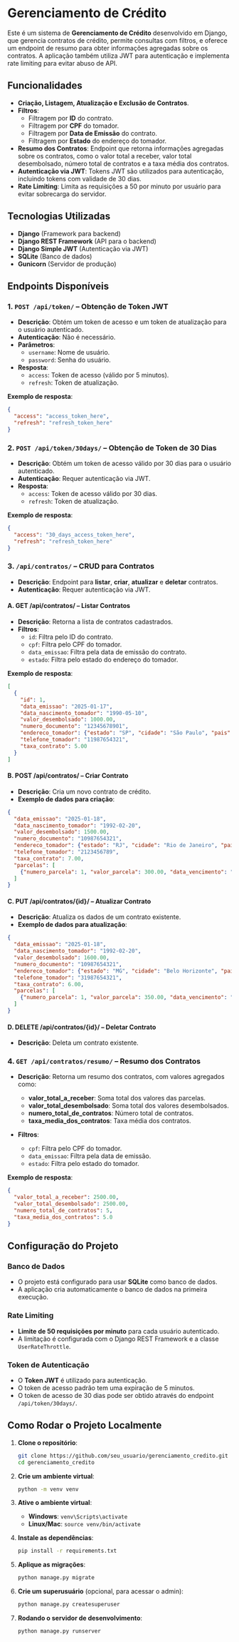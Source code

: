 
# Gerenciamento de Crédito

Este é um sistema de **Gerenciamento de Crédito** desenvolvido em Django, que gerencia contratos de crédito, permite consultas com filtros, e oferece um endpoint de resumo para obter informações agregadas sobre os contratos. A aplicação também utiliza JWT para autenticação e implementa rate limiting para evitar abuso de API.

## Funcionalidades

- **Criação, Listagem, Atualização e Exclusão de Contratos**.
- **Filtros**:
  - Filtragem por **ID** do contrato.
  - Filtragem por **CPF** do tomador.
  - Filtragem por **Data de Emissão** do contrato.
  - Filtragem por **Estado** do endereço do tomador.
- **Resumo dos Contratos**: Endpoint que retorna informações agregadas sobre os contratos, como o valor total a receber, valor total desembolsado, número total de contratos e a taxa média dos contratos.
- **Autenticação via JWT**: Tokens JWT são utilizados para autenticação, incluindo tokens com validade de 30 dias.
- **Rate Limiting**: Limita as requisições a 50 por minuto por usuário para evitar sobrecarga do servidor.

## Tecnologias Utilizadas

- **Django** (Framework para backend)
- **Django REST Framework** (API para o backend)
- **Django Simple JWT** (Autenticação via JWT)
- **SQLite** (Banco de dados)
- **Gunicorn** (Servidor de produção)

## Endpoints Disponíveis

### 1. **`POST /api/token/`** – Obtenção de Token JWT

- **Descrição**: Obtém um token de acesso e um token de atualização para o usuário autenticado.
- **Autenticação**: Não é necessário.
- **Parâmetros**:
  - `username`: Nome de usuário.
  - `password`: Senha do usuário.
- **Resposta**:
  - `access`: Token de acesso (válido por 5 minutos).
  - `refresh`: Token de atualização.
  
**Exemplo de resposta**:
```json
{
  "access": "access_token_here",
  "refresh": "refresh_token_here"
}
```

### 2. **`POST /api/token/30days/`** – Obtenção de Token de 30 Dias

- **Descrição**: Obtém um token de acesso válido por 30 dias para o usuário autenticado.
- **Autenticação**: Requer autenticação via JWT.
- **Resposta**:
  - `access`: Token de acesso válido por 30 dias.
  - `refresh`: Token de atualização.
  
**Exemplo de resposta**:
```json
{
  "access": "30_days_access_token_here",
  "refresh": "refresh_token_here"
}
```

### 3. **`/api/contratos/`** – CRUD para Contratos

- **Descrição**: Endpoint para **listar**, **criar**, **atualizar** e **deletar** contratos.
- **Autenticação**: Requer autenticação via JWT.
  
#### A. **GET /api/contratos/** – Listar Contratos
  - **Descrição**: Retorna a lista de contratos cadastrados.
  - **Filtros**:
    - `id`: Filtra pelo ID do contrato.
    - `cpf`: Filtra pelo CPF do tomador.
    - `data_emissao`: Filtra pela data de emissão do contrato.
    - `estado`: Filtra pelo estado do endereço do tomador.
  
  **Exemplo de resposta**:
  ```json
  [
    {
      "id": 1,
      "data_emissao": "2025-01-17",
      "data_nascimento_tomador": "1990-05-10",
      "valor_desembolsado": 1000.00,
      "numero_documento": "12345678901",
      "endereco_tomador": {"estado": "SP", "cidade": "São Paulo", "pais": "Brasil"},
      "telefone_tomador": "11987654321",
      "taxa_contrato": 5.00
    }
  ]
  ```

#### B. **POST /api/contratos/** – Criar Contrato
  - **Descrição**: Cria um novo contrato de crédito.
  - **Exemplo de dados para criação**:
  ```json
  {
    "data_emissao": "2025-01-18",
    "data_nascimento_tomador": "1992-02-20",
    "valor_desembolsado": 1500.00,
    "numero_documento": "10987654321",
    "endereco_tomador": {"estado": "RJ", "cidade": "Rio de Janeiro", "pais": "Brasil"},
    "telefone_tomador": "2123456789",
    "taxa_contrato": 7.00,
    "parcelas": [
      {"numero_parcela": 1, "valor_parcela": 300.00, "data_vencimento": "2025-03-01"}
    ]
  }
  ```

#### C. **PUT /api/contratos/{id}/** – Atualizar Contrato
  - **Descrição**: Atualiza os dados de um contrato existente.
  - **Exemplo de dados para atualização**:
  ```json
  {
    "data_emissao": "2025-01-18",
    "data_nascimento_tomador": "1992-02-20",
    "valor_desembolsado": 1600.00,
    "numero_documento": "10987654321",
    "endereco_tomador": {"estado": "MG", "cidade": "Belo Horizonte", "pais": "Brasil"},
    "telefone_tomador": "31987654321",
    "taxa_contrato": 6.00,
    "parcelas": [
      {"numero_parcela": 1, "valor_parcela": 350.00, "data_vencimento": "2025-03-10"}
    ]
  }
  ```

#### D. **DELETE /api/contratos/{id}/** – Deletar Contrato
  - **Descrição**: Deleta um contrato existente.

### 4. **`GET /api/contratos/resumo/`** – Resumo dos Contratos

- **Descrição**: Retorna um resumo dos contratos, com valores agregados como:
  - **valor_total_a_receber**: Soma total dos valores das parcelas.
  - **valor_total_desembolsado**: Soma total dos valores desembolsados.
  - **numero_total_de_contratos**: Número total de contratos.
  - **taxa_media_dos_contratos**: Taxa média dos contratos.

- **Filtros**:
  - `cpf`: Filtra pelo CPF do tomador.
  - `data_emissao`: Filtra pela data de emissão.
  - `estado`: Filtra pelo estado do tomador.

**Exemplo de resposta**:
```json
{
  "valor_total_a_receber": 2500.00,
  "valor_total_desembolsado": 2500.00,
  "numero_total_de_contratos": 5,
  "taxa_media_dos_contratos": 5.0
}
```

## Configuração do Projeto

### Banco de Dados

- O projeto está configurado para usar **SQLite** como banco de dados.
- A aplicação cria automaticamente o banco de dados na primeira execução.
  
### Rate Limiting

- **Limite de 50 requisições por minuto** para cada usuário autenticado.
- A limitação é configurada com o Django REST Framework e a classe `UserRateThrottle`.

### Token de Autenticação

- O **Token JWT** é utilizado para autenticação.
- O token de acesso padrão tem uma expiração de 5 minutos.
- O token de acesso de 30 dias pode ser obtido através do endpoint `/api/token/30days/`.

## Como Rodar o Projeto Localmente

1. **Clone o repositório**:
   ```bash
   git clone https://github.com/seu_usuario/gerenciamento_credito.git
   cd gerenciamento_credito
   ```

2. **Crie um ambiente virtual**:
   ```bash
   python -m venv venv
   ```

3. **Ative o ambiente virtual**:
   - **Windows**: `venv\Scripts\activate`
   - **Linux/Mac**: `source venv/bin/activate`

4. **Instale as dependências**:
   ```bash
   pip install -r requirements.txt
   ```

5. **Aplique as migrações**:
   ```bash
   python manage.py migrate
   ```

6. **Crie um superusuário** (opcional, para acessar o admin):
   ```bash
   python manage.py createsuperuser
   ```

7. **Rodando o servidor de desenvolvimento**:
   ```bash
   python manage.py runserver
   ```
